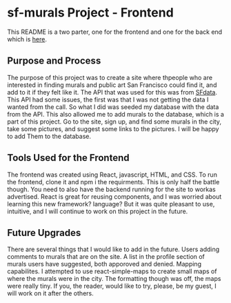 # sf-murals Project - Frontend


This README is a two parter, one for the frontend and one for the back end which is [here](https://github.com/SeldomseenSchweig/sf-murals-backend/blob/main/README.md).


## Purpose and Process


The purpose of this project was to create a site where thpeople who are interested
in finding murals and public art San Francisco could find it, and add to it if they felt like it. The 
API that was used for this was from [SFdata](https://data.sfgov.org/Culture-and-Recreation/StreetSmArts-Murals/wg8w-68vc).
This API had some issues, the first was that I was not getting the data I wanted from the call.
So what I did was seeded my database with the data from the API. This also allowed me to add murals
to the database, which is a part of this project. Go to the site, sign up, and find some 
murals in the city, take some pictures, and suggest some links to the pictures. I will 
be happy to add Them to the database.


## Tools Used for the Frontend

The frontend was created using React, javascript, HTML, and CSS. To run the frontend, clone 
it and npm i the requirments. This is only half the battle though. You need to also have the
backend running for the site to workas advertised. React is great for reusing components, and 
I was worried about learning this new framework? language? But it was quite pleasant to use, intuitive,
and I will continue to work on this project in the future.


## Future Upgrades

There are several things that I would like to add in the future. Users adding comments to murals 
that are on the site. A list in the profile section of murals users have suggested, both apporoved
and denied. Mapping capabilites. I attempted to use react-simple-maps to create small maps of where
the murals were in the city. The formatting though was off, the maps were really tiny. If you, the reader,
would like to try, please, be my guest, I will work on it after the others.






